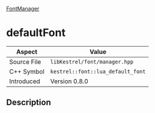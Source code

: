 [FontManager](index)
# defaultFont
| Aspect | Value |
| --- | --- |
| Source File | `libKestrel/font/manager.hpp` |
| C++ Symbol | `kestrel::font::lua_default_font` |
| Introduced | Version 0.8.0 |
## Description

